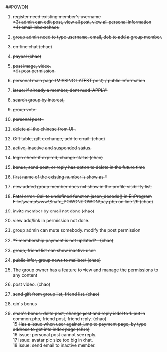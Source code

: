 
##POWON
1) <strike>register need existing member's username </br>
*3) admin can edit post, view all post, view all personal information </br>
*4) email inbox(chao). </br>
5) group admin need to type username, email, dob to add a group member. </br>
6) on-line chat (chao) </br>
7) paypal (chao) </br>
8) post image, video. </br>
*9) post permission. </br>
10) personal main page.(MISSING LATEST post) / public information </br>
11) issue: if already a member, dont need 'APPLY' </br>
12) search group by interest, </br>
13) group vote. </br>
14) personal post . </br>
15) delete all the chinese from UI .</br>
16) Gift table, gift exchange, add to email. (chao) </br>
17) active, inactive and suspended status.
18) login check if expired, change status (chao)</br>
19) bonus, send post, or reply has option to delete in the future time </br> </strike>

1) <strike>first name of the existing number is show as * </strike></br>
2) <strike>new added group member does not show in the profile visibility list. </strike></br>
3) <strike>Fatal error: Call to undefined function jason_decode() in E:\Program Files\wamp\www\Snafo_POWON\POWON\pay.php on line 29 (chao)</strike> </br>
4) <strike>invite member by email not done (chao) </strike></br>
5) view add/link in permission not done. </br>
6) group admin can mute somebody. modify the post permission </br>
7) <strike>?? membership payment is not updated? （chao)</strike></br>
8) <strike>group, friend list can show inactive user. </strike></br>
9) <strike>public infor, group news to mailbox/ (chao)</strike> </br>
10) The group owner has a feature to view and manage the permissions to any content </br>
11) post video. (chao) </br>
12) <strike>send gift from group list, friend list. (chao) </strike></br>
13) qin's bonus</br>
14) <strike> chao's bonus: delte post, change post and reply isdel to 1. put in common.php, friend post, friend reply. (chao)</strike></br>
15  <strike>Has a issue when user against jump to payment page, by type address to get into index page (chao)</strike></br>
16 issue: personal post cannot see reply. </br>
17 issue: avatar pic size too big in chat. </br>
18 issue: send email to inactive member.</br>
